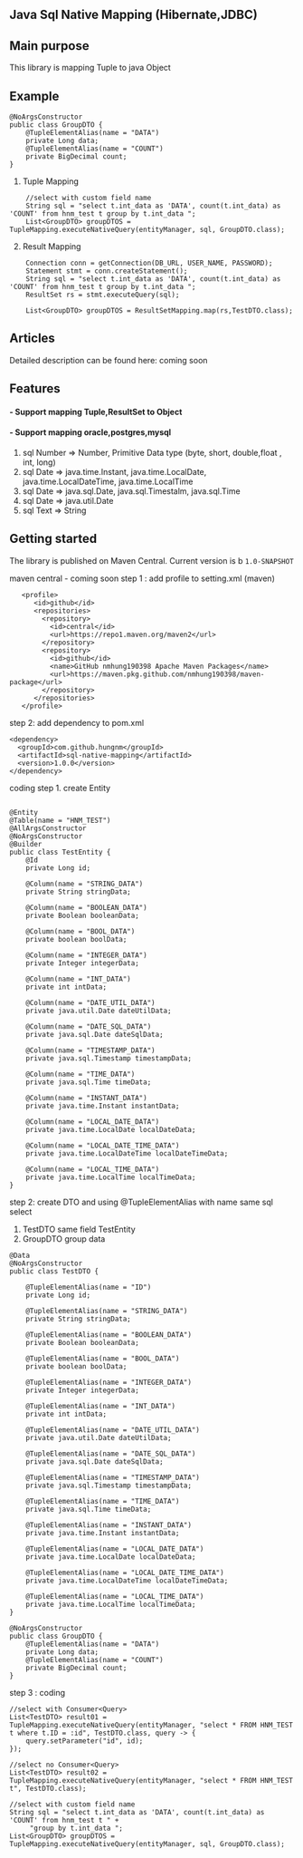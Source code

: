 ## Java Sql Native Mapping (Hibernate,JDBC)
## Main purpose

This library is mapping Tuple to java Object
## Example
```
@NoArgsConstructor
public class GroupDTO {
    @TupleElementAlias(name = "DATA")
    private Long data;
    @TupleElementAlias(name = "COUNT")
    private BigDecimal count;
}
```
1. Tuple Mapping
```
    //select with custom field name
    String sql = "select t.int_data as 'DATA', count(t.int_data) as 'COUNT' from hnm_test t group by t.int_data ";
    List<GroupDTO> groupDTOS = TupleMapping.executeNativeQuery(entityManager, sql, GroupDTO.class);    
```

2. Result Mapping
```
    Connection conn = getConnection(DB_URL, USER_NAME, PASSWORD);
    Statement stmt = conn.createStatement();
    String sql = "select t.int_data as 'DATA', count(t.int_data) as 'COUNT' from hnm_test t group by t.int_data ";
    ResultSet rs = stmt.executeQuery(sql);

    List<GroupDTO> groupDTOS = ResultSetMapping.map(rs,TestDTO.class);
```
## Articles

Detailed description can be found here:
coming soon
## Features
#### - Support mapping Tuple,ResultSet to Object
#### - Support mapping oracle,postgres,mysql

1. sql Number => Number, Primitive Data type (byte, short, double,float , int, long)
2. sql Date => java.time.Instant, java.time.LocalDate, java.time.LocalDateTime, java.time.LocalTime
3. sql Date => java.sql.Date, java.sql.Timestalm, java.sql.Time
4. sql Date => java.util.Date
4. sql Text => String
## Getting started
The library is published on Maven Central. Current version is  b  `1.0-SNAPSHOT`

maven central - coming soon
step 1 : add profile to setting.xml (maven)
```
   <profile>
      <id>github</id>
      <repositories>
        <repository>
          <id>central</id>
          <url>https://repo1.maven.org/maven2</url>
        </repository>
        <repository>
          <id>github</id>
          <name>GitHub nmhung190398 Apache Maven Packages</name>
          <url>https://maven.pkg.github.com/nmhung190398/maven-package</url>
        </repository>
      </repositories>
   </profile>
```
step 2: add dependency to pom.xml
```
<dependency>
  <groupId>com.github.hungnm</groupId>
  <artifactId>sql-native-mapping</artifactId>
  <version>1.0.0</version>
</dependency>
```

coding
step 1. create Entity
```

@Entity
@Table(name = "HNM_TEST")
@AllArgsConstructor
@NoArgsConstructor
@Builder
public class TestEntity {
    @Id
    private Long id;

    @Column(name = "STRING_DATA")
    private String stringData;

    @Column(name = "BOOLEAN_DATA")
    private Boolean booleanData;

    @Column(name = "BOOL_DATA")
    private boolean boolData;

    @Column(name = "INTEGER_DATA")
    private Integer integerData;

    @Column(name = "INT_DATA")
    private int intData;

    @Column(name = "DATE_UTIL_DATA")
    private java.util.Date dateUtilData;

    @Column(name = "DATE_SQL_DATA")
    private java.sql.Date dateSqlData;

    @Column(name = "TIMESTAMP_DATA")
    private java.sql.Timestamp timestampData;

    @Column(name = "TIME_DATA")
    private java.sql.Time timeData;

    @Column(name = "INSTANT_DATA")
    private java.time.Instant instantData;

    @Column(name = "LOCAL_DATE_DATA")
    private java.time.LocalDate localDateData;

    @Column(name = "LOCAL_DATE_TIME_DATA")
    private java.time.LocalDateTime localDateTimeData;

    @Column(name = "LOCAL_TIME_DATA")
    private java.time.LocalTime localTimeData;
}
```

step 2: create DTO and using @TupleElementAlias with name same sql select
1. TestDTO same field TestEntity
2. GroupDTO group data
```
@Data
@NoArgsConstructor
public class TestDTO {

    @TupleElementAlias(name = "ID")
    private Long id;

    @TupleElementAlias(name = "STRING_DATA")
    private String stringData;

    @TupleElementAlias(name = "BOOLEAN_DATA")
    private Boolean booleanData;

    @TupleElementAlias(name = "BOOL_DATA")
    private boolean boolData;

    @TupleElementAlias(name = "INTEGER_DATA")
    private Integer integerData;

    @TupleElementAlias(name = "INT_DATA")
    private int intData;

    @TupleElementAlias(name = "DATE_UTIL_DATA")
    private java.util.Date dateUtilData;

    @TupleElementAlias(name = "DATE_SQL_DATA")
    private java.sql.Date dateSqlData;

    @TupleElementAlias(name = "TIMESTAMP_DATA")
    private java.sql.Timestamp timestampData;

    @TupleElementAlias(name = "TIME_DATA")
    private java.sql.Time timeData;

    @TupleElementAlias(name = "INSTANT_DATA")
    private java.time.Instant instantData;

    @TupleElementAlias(name = "LOCAL_DATE_DATA")
    private java.time.LocalDate localDateData;

    @TupleElementAlias(name = "LOCAL_DATE_TIME_DATA")
    private java.time.LocalDateTime localDateTimeData;

    @TupleElementAlias(name = "LOCAL_TIME_DATA")
    private java.time.LocalTime localTimeData;
}
```

```
@NoArgsConstructor
public class GroupDTO {
    @TupleElementAlias(name = "DATA")
    private Long data;
    @TupleElementAlias(name = "COUNT")
    private BigDecimal count;
}
```
step 3 :  coding

```
//select with Consumer<Query>
List<TestDTO> result01 = TupleMapping.executeNativeQuery(entityManager, "select * FROM HNM_TEST t where t.ID = :id", TestDTO.class, query -> {
    query.setParameter("id", id);
});

//select no Consumer<Query>
List<TestDTO> result02 = TupleMapping.executeNativeQuery(entityManager, "select * FROM HNM_TEST t", TestDTO.class);

//select with custom field name
String sql = "select t.int_data as 'DATA', count(t.int_data) as 'COUNT' from hnm_test t " +
     "group by t.int_data ";
List<GroupDTO> groupDTOS = TupleMapping.executeNativeQuery(entityManager, sql, GroupDTO.class);
```
